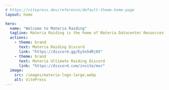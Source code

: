 ```yaml
---
# https://vitepress.dev/reference/default-theme-home-page
layout: home

hero:
  name: "Welcome to Materia Raiding"
  tagline: Materia Raiding is the home of Materia Datacenter Resources for FFXIV raiding. Here you will find all resources for your Ultimate, Savage and High-End Raiding needs.
  actions:
    - theme: brand
      text: Materia Raiding Discord
      link: "https://discord.gg/EySn5dRj65"
    - theme: brand
      text: Materia Ultimate Raiding Discord
      link: "https://discord.com/invite/mur"
  image:
    src: /images/materia-logo-large.webp
    alt: VitePress
---
```


<PageList/>
